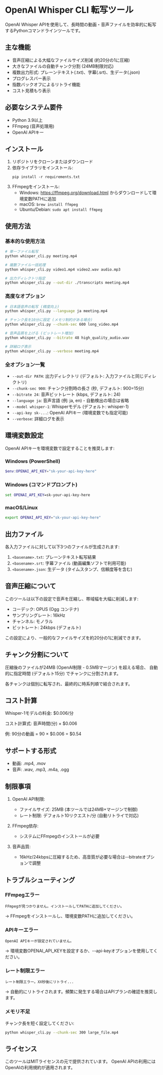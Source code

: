 # OpenAI Whisper CLI 転写ツール

OpenAI Whisper APIを使用して、長時間の動画・音声ファイルを効率的に転写するPythonコマンドラインツールです。

## 主な機能

- 音声圧縮による大幅なファイルサイズ削減 (約20分の1に圧縮)
- 大きなファイルの自動チャンク分割 (24MB制限対応)
- 複数出力形式: プレーンテキスト(.txt)、字幕(.srt)、生データ(.json)
- プログレスバー表示
- 指数バックオフによるリトライ機能
- コスト見積もり表示

## 必要なシステム要件

- Python 3.9以上
- FFmpeg (音声処理用)
- OpenAI APIキー

## インストール

1. リポジトリをクローンまたはダウンロード
2. 依存ライブラリをインストール:
   ```
   pip install -r requirements.txt
   ```
3. FFmpegをインストール:
   - Windows: https://ffmpeg.org/download.html からダウンロードして環境変数PATHに追加
   - macOS: `brew install ffmpeg`
   - Ubuntu/Debian: `sudo apt install ffmpeg`

## 使用方法

### 基本的な使用方法

```bash
# 単一ファイル転写
python whisper_cli.py meeting.mp4

# 複数ファイル一括処理
python whisper_cli.py video1.mp4 video2.wav audio.mp3

# 出力ディレクトリ指定
python whisper_cli.py --out-dir ./transcripts meeting.mp4
```

### 高度なオプション

```bash
# 日本語音声の転写 (精度向上)
python whisper_cli.py --language ja meeting.mp4

# チャンク長を10分に設定 (メモリ制約がある場合)
python whisper_cli.py --chunk-sec 600 long_video.mp4

# 音声品質を上げる (ビットレート増加)
python whisper_cli.py --bitrate 48 high_quality_audio.wav

# 詳細ログ表示
python whisper_cli.py --verbose meeting.mp4
```

### 全オプション一覧

- `--out-dir PATH`: 出力ディレクトリ (デフォルト: 入力ファイルと同じディレクトリ)
- `--chunk-sec 900`: チャンク分割時の長さ (秒, デフォルト: 900=15分)
- `--bitrate 24`: 音声ビットレート (kbps, デフォルト: 24)
- `--language ja`: 音声言語 (例: ja, en) - 自動検出の場合は省略
- `--model whisper-1`: Whisperモデル (デフォルト: whisper-1)
- `--api-key sk-...`: OpenAI APIキー (環境変数でも指定可能)
- `--verbose`: 詳細ログを表示

## 環境変数設定

OpenAI APIキーを環境変数で設定することを推奨します:

### Windows (PowerShell)
```powershell
$env:OPENAI_API_KEY="sk-your-api-key-here"
```

### Windows (コマンドプロンプト)
```cmd
set OPENAI_API_KEY=sk-your-api-key-here
```

### macOS/Linux
```bash
export OPENAI_API_KEY="sk-your-api-key-here"
```

## 出力ファイル

各入力ファイルに対して以下3つのファイルが生成されます:

1. `<basename>.txt`: プレーンテキスト転写結果
2. `<basename>.srt`: 字幕ファイル (動画編集ソフトで利用可能)
3. `<basename>.json`: 生データ (タイムスタンプ、信頼度等を含む)

## 音声圧縮について

このツールは以下の設定で音声を圧縮し、帯域幅を大幅に削減します:

- コーデック: OPUS (Ogg コンテナ)
- サンプリングレート: 16kHz
- チャンネル: モノラル
- ビットレート: 24kbps (デフォルト)

この設定により、一般的なファイルサイズを約20分の1に削減できます。

## チャンク分割について

圧縮後のファイルが24MB (OpenAI制限 - 0.5MBマージン) を超える場合、
自動的に指定時間 (デフォルト15分) でチャンクに分割されます。

各チャンクは個別に転写され、最終的に時系列順で結合されます。

## コスト計算

Whisper-1モデルの料金: $0.006/分

コスト計算式: 音声時間(分) × $0.006

例: 90分の動画 = 90 × $0.006 = $0.54

## サポートする形式

- 動画: .mp4, .mov
- 音声: .wav, .mp3, .m4a, .ogg

## 制限事項

1. OpenAI API制限:
   - ファイルサイズ: 25MB (本ツールでは24MB+マージンで制御)
   - レート制限: デフォルト10リクエスト/分 (自動リトライで対応)

2. FFmpeg依存:
   - システムにFFmpegのインストールが必要

3. 音声品質:
   - 16kHz/24kbpsに圧縮するため、高音質が必要な場合は--bitrateオプションで調整

## トラブルシューティング

### FFmpegエラー
```
FFmpegが見つかりません。インストールしてPATHに追加してください。
```
→ FFmpegをインストールし、環境変数PATHに追加してください。

### APIキーエラー
```
OpenAI APIキーが設定されていません。
```
→ 環境変数OPENAI_API_KEYを設定するか、--api-keyオプションを使用してください。

### レート制限エラー
```
レート制限エラー。XX秒後にリトライ...
```
→ 自動的にリトライされます。頻繁に発生する場合はAPIプランの確認を推奨します。

### メモリ不足
チャンク長を短く設定してください:
```bash
python whisper_cli.py --chunk-sec 300 large_file.mp4
```

## ライセンス

このツールはMITライセンスの元で提供されています。
OpenAI APIの利用にはOpenAIの利用規約が適用されます。 
